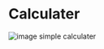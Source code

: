 # Calculater
![image](https://user-images.githubusercontent.com/63727735/201649344-eab6d4e5-dfb5-4f08-a0a1-911937e0bbef.png)
simple calculater
